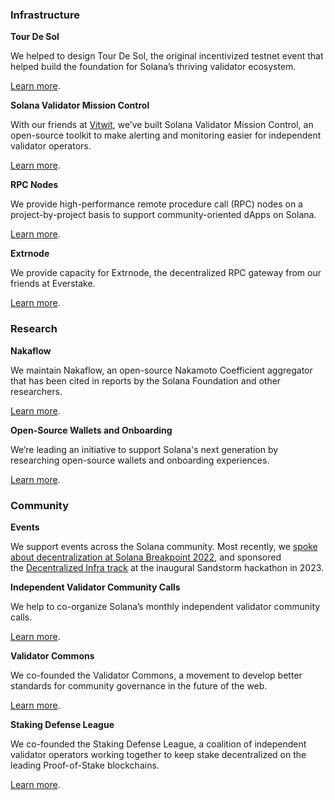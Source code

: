 ### Infrastructure

**Tour De Sol**

We helped to design Tour De Sol, the original incentivized testnet event that helped build the foundation for Solana’s thriving validator ecosystem.

[Learn more](https://medium.com/solana-labs/solana-announces-tour-de-sol-an-incentivized-testnet-event-b26372a58a51).

**Solana Validator Mission Control**

With our friends at [Vitwit](https://vitwit.com/), we’ve built Solana Validator Mission Control, an open-source toolkit to make alerting and monitoring easier for independent validator operators.

[Learn more](https://chainflow.io/introducing-solana-mission-control/).

**RPC Nodes**

We provide high-performance remote procedure call (RPC) nodes on a project-by-project basis to support community-oriented dApps on Solana.

[Learn more](https://Mailto:hello@chainflow.io).

**Extrnode**

We provide capacity for Extrnode, the decentralized RPC gateway from our friends at Everstake.

[Learn more](https://extrnode.com/).

### Research

**Nakaflow**

We maintain Nakaflow, an open-source Nakamoto Coefficient aggregator that has been cited in reports by the Solana Foundation and other researchers.

[Learn more](HTTPS://nakaflow.io).

**Open-Source Wallets and Onboarding**

We’re leading an initiative to support Solana's next generation by researching open-source wallets and onboarding experiences.

[Learn more](https://chainflow.io/open-source-wallet-and-onboarding-research-phase-1-summary/).

### Community

**Events**

We support events across the Solana community. Most recently, we [spoke about decentralization at Solana Breakpoint 2022](https://www.youtube.com/watch?v=CE_wltuj8II&list=PLilwLeBwGuK4KRFqtbBnSRRtlRXImxpIH&index=9), and sponsored the [Decentralized Infra track](https://twitter.com/ChainflowPOS/status/1621629142226665478?s=20) at the inaugural Sandstorm hackathon in 2023.

**Independent Validator Community Calls**

We help to co-organize Solana’s monthly independent validator community calls.

[Learn more](https://hackmd.io/@KFEZk8oMTz6vBlwADz0M4A/ByElSqDg2).

**Validator Commons**

We co-founded the Validator Commons, a movement to develop better standards for community governance in the future of the web.

[Learn more](https://validatorcommons.org/Validator-Commons-9df2a5ec17604a3490cafad2f9588472).

**Staking Defense League**

We co-founded the Staking Defense League, a coalition of independent validator operators working together to keep stake decentralized on the leading Proof-of-Stake blockchains.

[Learn more](https://stakingdefense.org/).
